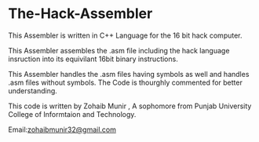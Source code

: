 # The-Hack-Assembler

This Assembler is written in C++ Language for the 16 bit hack computer.


This Assembler assembles the .asm file including the hack language insruction
into its equivilant 16bit binary instructions.

This Assembler handles the .asm files having 
symbols as well and handles .asm files without symbols.
The Code is thourghly commented for better understanding.

This code is written by Zohaib Munir , A sophomore from
Punjab University College of Informtaion and Technology.

Email:zohaibmunir32@gmail.com 